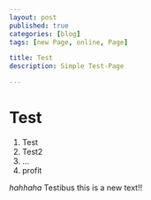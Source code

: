 ```yaml
---
layout: post
published: true
categories: [blog]
tags: [new Page, online, Page]

title: Test
description: Simple Test-Page

---
```


# Test

1. Test
2. Test2
3. ...
4. profit

*hahhaha*
Testibus
this is a new text!!